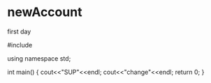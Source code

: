 # newAccount
first day


#include <iostream>

using namespace std;


int main()
{
cout<<"SUP"<<endl;
cout<<"change"<<endl;
return 0;
}
